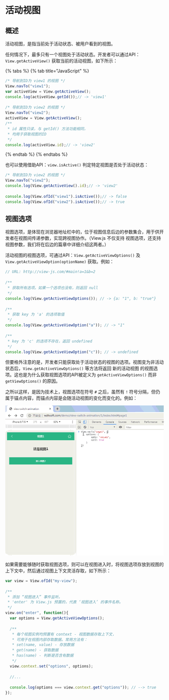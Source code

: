 # 活动视图

## 概述

活动视图，是指当前处于活动状态、被用户看到的视图。

任何情况下，最多只有一个视图处于活动状态。开发者可以通过API：`View.getActiveView()` 获取当前的活动视图，如下所示：

{% tabs %}
{% tab title="JavaScript" %}
```javascript
/* 导航到ID为 view1 的视图 */
View.navTo("view1");
var activeView = View.getActiveView();
console.log(activeView.getId());// -> 'view1'

/* 导航到ID为 view2 的视图 */
View.navTo("view2");
activeView = View.getActiveView();
/**
 * id 属性只读，与 getId() 方法功能相同，
 * 均用于获取视图的ID
 */
console.log(activeView.id);// -> 'view2'
```
{% endtab %}
{% endtabs %}

也可以使用借助API：`view.isActive()` 判定特定视图是否处于活动状态：

```javascript
/* 导航到ID为 view2 的视图 */
View.navTo("view2");
console.log(View.getActiveView().id);// -> 'view2'

console.log(View.ofId("view1").isActive());// -> false
console.log(View.ofId("view2").isActive());// -> true
```

## 视图选项

视图选项，是体现在浏览器地址栏中的，位于视图信息后边的参数集合，用于供开发者在视图间传递参数，实现跨视图协作。（View.js 不仅支持 视图选项，还支持 视图参数，我们将在后边的篇章中详细介绍这两者。）

活动视图的视图选项，可通过API：`View.getActiveViewOptions()` 及 `View.getActiveViewOption(optionName)` 获取。例如：

```javascript
// URL: http://view-js.com/#main!a=1&b=2

/**
 * 获取所有选项。如果一个选项也没有，则返回 null
 */
console.log(View.getActiveViewOptions()); // -> {a: "1", b: "true"}

/**
 * 获取 key 为 'a' 的选项取值
 */
console.log(View.getActiveViewOption("a")); // -> "1"

/**
 * key 为 'c' 的选项不存在，返回 undefined
 */
console.log(View.getActiveViewOption("c")); // -> undefined
```

但要格外注意的是，开发者只能获取处于活动状态的视图的选项。视图变为非活动状态后，`View.getActiveViewOptions()` 等方法将返回 新的活动视图 的视图选项。这也是为什么获取视图选项的API被定义为 `getActiveViewOptions()` 而非 `getViewOptions()` 的原因。

之所以这样，是因为技术上，视图选项在符号 `#` 之后，虽然有 `!` 符号分隔，但仍属于锚点内容，而锚点内容是会随活动视图的变化而变化的。例如：

![&#x89C6;&#x56FE;&#x9009;&#x9879;&#x7684;&#x53D8;&#x5316;](.gitbook/assets/view-option.gif)

如果需要能够随时获取视图选项，则可以在视图进入时，将视图选项存放到视图的上下文中，然后通过视图上下文灵活存取，如下所示：

```javascript
var view = View.ofId("my-view");

/**
 * 添加 “视图进入” 事件监听。
 * 'enter' 为 View.js 预置的，代表 ‘视图进入’ 的事件名称。
 */
view.on("enter", function(){
  var options = View.getActiveViewOptions();

  /**
   * 每个视图实例均预置有 context - 视图数据存取上下文，
   * 可用于在视图内部存取数据。常用方法有：
   * set(name, value) - 存放数据
   * get(name) - 获取数据
   * has(name) - 判断是否含有数据
   */
  view.context.set("options", options);

  //...

  console.log(options === view.context.get("options")); // --> true
});
```

